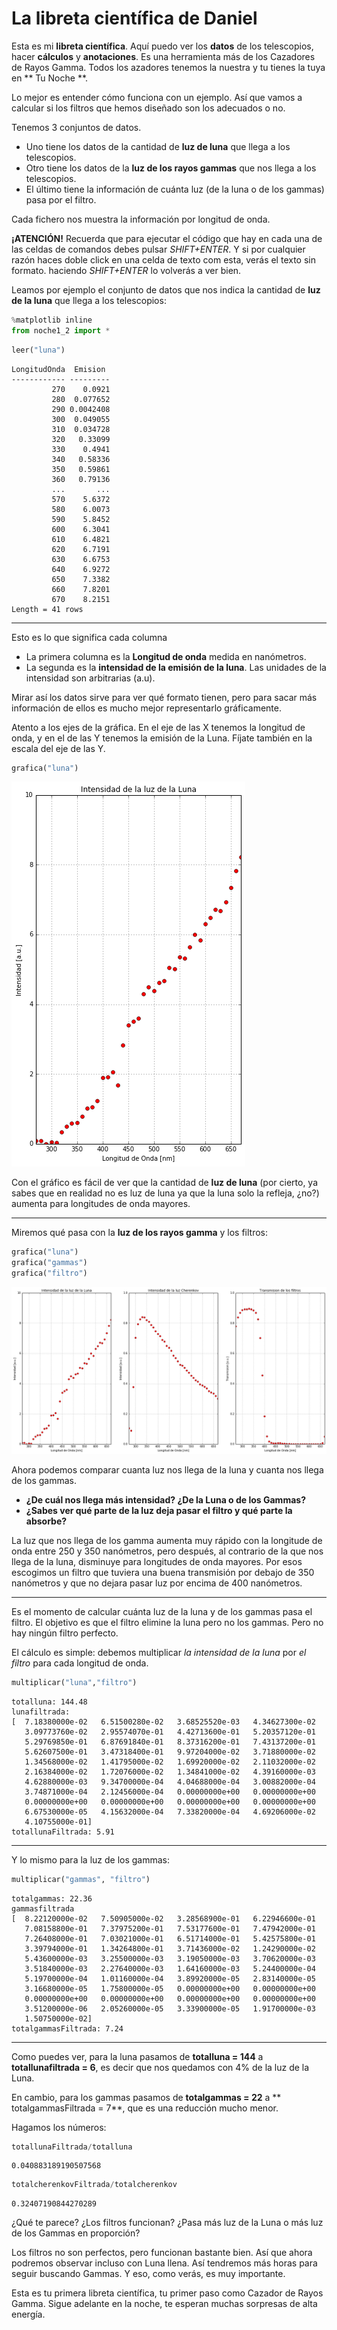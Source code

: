 # La libreta científica de Daniel
Esta es mi **libreta científica**. Aquí puedo ver los **datos** de los telescopios, hacer **cálculos** y **anotaciones**. Es una herramienta más de los Cazadores de Rayos Gamma. Todos los azadores tenemos la nuestra y tu tienes la tuya en ** Tu Noche **.

Lo mejor es entender cómo funciona con un ejemplo. Así que vamos a calcular si los filtros que hemos diseñado son los adecuados o no.

Tenemos 3 conjuntos de datos.

- Uno tiene los datos de la cantidad de **luz de luna** que llega a los telescopios.
- Otro tiene los datos de la **luz de los rayos gammas** que nos llega a los telescopios.
- El último tiene la información de cuánta luz (de la luna o de los gammas) pasa por el filtro.

Cada fichero nos muestra la información por longitud de onda.

**¡ATENCIÓN!** Recuerda que para ejecutar el código que hay en cada una de las celdas de comandos debes pulsar *SHIFT+ENTER*.
Y si por cualquier razón haces doble click en una celda de texto com esta, verás el texto sin formato. haciendo *SHIFT+ENTER* lo volverás a ver bien.


Leamos por ejemplo el conjunto de datos que nos indica la cantidad de **luz de la luna** que llega a los telescopios:


```python
%matplotlib inline
from noche1_2 import *
```


```python
leer("luna")
```

    LongitudOnda  Emision
    ------------ ---------
             270    0.0921
             280  0.077652
             290 0.0042408
             300  0.049055
             310  0.034728
             320   0.33099
             330    0.4941
             340   0.58336
             350   0.59861
             360   0.79136
             ...       ...
             570    5.6372
             580    6.0073
             590    5.8452
             600    6.3041
             610    6.4821
             620    6.7191
             630    6.6753
             640    6.9272
             650    7.3382
             660    7.8201
             670    8.2151
    Length = 41 rows


-----------
Esto es lo que significa cada columna
- La primera columna es la **Longitud de onda** medida en nanómetros.
- La segunda es la **intensidad de la emisión de la luna**. Las unidades de la intensidad son arbitrarias (a.u).

Mirar así los datos sirve para ver qué formato tienen, pero para sacar más información de ellos es mucho mejor representarlo gráficamente.

Atento a los ejes de la gráfica. En el eje de las X tenemos la longitud de onda, y en el de las Y tenemos la emisión de la Luna. Fíjate también en la escala del eje de las Y.


```python
grafica("luna")
```


![png](night_1_2_files/night_1_2_4_0.png)


Con el gráfico es fácil de ver que la cantidad de **luz de luna** (por cierto, ya sabes que en realidad no es luz de luna ya que la luna solo la refleja, ¿no?) aumenta para longitudes de onda mayores.

----------

Miremos qué pasa con la **luz de los rayos gamma** y los filtros:


```python
grafica("luna")
grafica("gammas")
grafica("filtro")
```


![png](night_1_2_files/night_1_2_6_0.png)


Ahora podemos comparar cuanta luz nos llega de la luna y cuanta nos llega de los gammas.

- **¿De cuál nos llega más intensidad? ¿De la Luna o de los Gammas?**
- **¿Sabes ver qué parte de la luz deja pasar el filtro y qué parte la absorbe?**

La luz que nos llega de los gamma aumenta muy rápido con la longitude de onda entre 250 y 350 nanómetros, pero después, al contrario de la que nos llega de la luna, disminuye para longitudes de onda mayores. Por esos escogimos un filtro que tuviera una buena transmisión por debajo de 350 nanómetros y que no dejara pasar luz por encima de 400 nanómetros.

----------

Es el momento de calcular cuánta luz de la luna y de los gammas pasa el filtro. El objetivo es que el filtro elimine la luna pero no los gammas. Pero no hay ningún filtro perfecto.

El cálculo es simple: debemos multiplicar *la intensidad de la luna* por *el filtro* para cada longitud de onda.


```python
multiplicar("luna","filtro")
```

    totalluna: 144.48
    lunafiltrada:
    [  7.18380000e-02   6.51500280e-02   3.68525520e-03   4.34627300e-02
       3.09773760e-02   2.95574070e-01   4.42713600e-01   5.20357120e-01
       5.29769850e-01   6.87691840e-01   8.37316200e-01   7.43137200e-01
       5.62607500e-01   3.47318400e-01   9.97204000e-02   3.71880000e-02
       1.34568000e-02   1.41795000e-02   1.69920000e-02   2.11032000e-02
       2.16384000e-02   1.72076000e-02   1.34841000e-02   4.39160000e-03
       4.62880000e-03   9.34700000e-04   4.04688000e-04   3.00882000e-04
       3.74871000e-04   2.12456000e-04   0.00000000e+00   0.00000000e+00
       0.00000000e+00   0.00000000e+00   0.00000000e+00   0.00000000e+00
       6.67530000e-05   4.15632000e-04   7.33820000e-04   4.69206000e-02
       4.10755000e-01]
    totallunaFiltrada: 5.91


----------------

Y lo mismo para la luz de los gammas:


```python
multiplicar("gammas", "filtro")
```

    totalgammas: 22.36
    gammasfiltrada
    [  8.22120000e-02   7.50905000e-02   3.28568900e-01   6.22946600e-01
       7.08158800e-01   7.37975200e-01   7.53177600e-01   7.47942000e-01
       7.26408000e-01   7.03021000e-01   6.51714000e-01   5.42575800e-01
       3.39794000e-01   1.34264800e-01   3.71436000e-02   1.24290000e-02
       5.43600000e-03   3.25500000e-03   3.19050000e-03   3.70620000e-03
       3.51840000e-03   2.27640000e-03   1.64160000e-03   5.24400000e-04
       5.19700000e-04   1.01160000e-04   3.89920000e-05   2.83140000e-05
       3.16680000e-05   1.75800000e-05   0.00000000e+00   0.00000000e+00
       0.00000000e+00   0.00000000e+00   0.00000000e+00   0.00000000e+00
       3.51200000e-06   2.05260000e-05   3.33900000e-05   1.91700000e-03
       1.50750000e-02]
    totalgammasFiltrada: 7.24


--------
Como puedes ver, para la luna pasamos de **totalluna = 144** a **totallunafiltrada = 6**, es decir que nos quedamos con 4% de la luz de la Luna.

En cambio, para los gammas pasamos de **totalgammas = 22** a ** totalgammasFiltrada = 7**, que es una reducción mucho menor.

Hagamos los números:


```python
totallunaFiltrada/totalluna
```




    0.040883189190507568




```python
totalcherenkovFiltrada/totalcherenkov
```




    0.32407190844270289



¿Qué te parece? ¿Los filtros funcionan? ¿Pasa más luz de la Luna o más luz de los Gammas en proporción?

Los filtros no son perfectos, pero funcionan bastante bien. Así que ahora podremos observar incluso con Luna llena. Así tendremos más horas para seguir buscando Gammas. Y eso, como verás, es muy importante.

Esta es tu primera libreta científica, tu primer paso como Cazador de Rayos Gamma. Sigue adelante en la noche, te esperan muchas sorpresas de alta energía.
